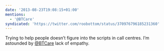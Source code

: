 ```yaml
---
date: '2013-08-23T19:08:15+01:00'
mentions:
  - '@BTCare'
syndicated: 'https://twitter.com/roobottom/status/370976796185231360'
---
```

Trying to help people doesn’t figure into the scripts in call centres. I’m astounded by [@BTCare](https://twitter.com/@BTCare) lack of empathy.
